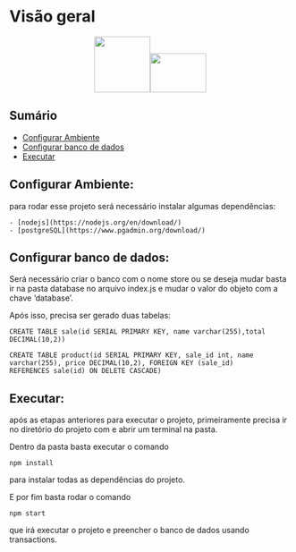 # Visão geral
<p align="center">
<img src="https://fhsys.com.br/core-wordpress/wp-content/uploads/2017/06/postgresql-logo.png" height="100" width="100"><img src="https://upload.wikimedia.org/wikipedia/commons/thumb/d/d9/Node.js_logo.svg/1200px-Node.js_logo.svg.png" height="70" width="100">
</p>



## Sumário
- [Configurar Ambiente](#configurar-ambiente)
- [Configurar banco de dados](#configurar-banco-de-dados)
- [Executar](#executar)

## Configurar Ambiente:
para rodar esse projeto será necessário instalar algumas dependências:

	- [nodejs](https://nodejs.org/en/download/)
	- [postgreSQL](https://www.pgadmin.org/download/)
	
## Configurar banco de dados:

Será necessário criar o banco com o nome store ou se deseja mudar basta ir na pasta database no arquivo index.js e mudar     o valor do objeto com a chave ‘database’.

Após isso, precisa ser gerado duas tabelas:
    
    
    CREATE TABLE sale(id SERIAL PRIMARY KEY, name varchar(255),total DECIMAL(10,2))

    CREATE TABLE product(id SERIAL PRIMARY KEY, sale_id int, name varchar(255), price DECIMAL(10,2), FOREIGN KEY (sale_id)       REFERENCES sale(id) ON DELETE CASCADE)
    


## Executar:
após as etapas anteriores para executar o projeto, primeiramente precisa ir no diretório do projeto com e abrir um           terminal na pasta.
    
Dentro da pasta basta executar o comando 

	
	npm install
        
	
para instalar todas as dependências do projeto.

E por fim basta rodar o comando 

	
	npm start
	
	
que irá executar o projeto e preencher o banco de dados usando transactions.
    
    



  

